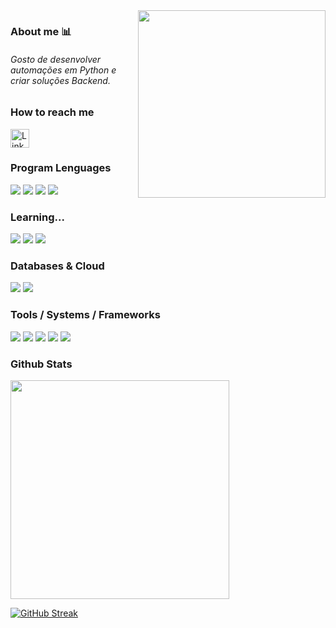 [comment]: # (<img align="right" height="500em" src="https://user-images.githubusercontent.com/100642061/173202394-11f05595-21af-4cfe-95c7-d76fb1ebbd03.gif">)


<img align="right" height="300em" src="https://user-images.githubusercontent.com/115093658/197076137-6f226924-d11a-4883-9124-89301b861073.png">

### About me 📊


<h6>Gosto de desenvolver automações em Python e criar soluções Backend.</h6>

### How to reach me
<div>
   <a href="https://www.linkedin.com/in/fernandonogueirapy/" target="_blank"><img height='30' src='https://img.shields.io/badge/LinkedIn-000?style=for-the-badge&logo=linkedin&logoColor=blue' alt='Linkedin'></a>
 
   
</div>

### Program Lenguages
<div>
   
  <img src="https://img.shields.io/badge/Python-000?style=for-the-badge&logo=python&logoColor=blue"/> 
  <img src="https://img.shields.io/badge/Java-000?style=for-the-badge&logo=openjdk&logoColor=red"/>
  <img src="https://img.shields.io/badge/C-000?style=for-the-badge&logo=c&logoColor=green"/> 
  <img src="https://img.shields.io/badge/Rust-000000?style=for-the-badge&logo=rust&logoColor=white"/> 
  
   
</div>

### Learning...
<div> 
   
  <img src="https://img.shields.io/badge/JavaScript-000?style=for-the-badge&logo=javascript&logoColor=yellow"/> 
  <img src="https://img.shields.io/badge/HTML-000?style=for-the-badge&logo=html5&logoColor=orange"/>
  <img src="https://img.shields.io/badge/CSS-000?&style=for-the-badge&logo=css3&logoColor=blue"/>
   
</div>

### Databases & Cloud
<div>

  <img src="https://img.shields.io/badge/MongoDB-000?style=for-the-badge&logo=mongodb&logoColor=green"/>
  <img src="https://img.shields.io/badge/SQL%20Server-000?style=for-the-badge&logo=microsoft%20sql%20server&logoColor=blue"/>
  
</div>

### Tools / Systems / Frameworks
<div>
  
  <img src="https://img.shields.io/badge/Pandas-000?style=for-the-badge&logo=Pandas&logoColor=0b3578"/> 
  <img src="https://img.shields.io/badge/Selenium-000?style=for-the-badge&logo=Selenium&logoColor=76bc2f"/>
  <img src="https://img.shields.io/badge/Git-000.svg?&style=for-the-badge&logo=Git&logoColor=red"/>
  <img src="https://img.shields.io/badge/VS_Code-000?style=for-the-badge&logo=visual%20studio&logoColor=5C2D91"/>
  <img src="https://img.shields.io/badge/Windows-000?style=for-the-badge&logo=windows&logoColor=blue"/>
 
</div>

### Github Stats
<div>
  <img src="https://github-readme-stats.vercel.app/api/top-langs/?username=FernandoNogueiraPy&layout=compact&theme=radical" width="350"/>
</div>

[![GitHub Streak](http://github-readme-streak-stats.herokuapp.com?user=FernandoNogueiraPy&theme=black-ice)](https://git.io/streak-stats)




